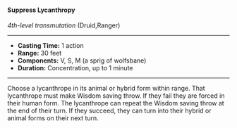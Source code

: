 #### Suppress Lycanthropy
*4th-level transmutation* (Druid,Ranger)
___
- **Casting Time:** 1 action
- **Range:** 30 feet
- **Components:** V, S, M (a sprig of wolfsbane)
- **Duration:** Concentration, up to 1 minute
---
Choose a lycanthrope in its animal or hybrid form
within range. That lycanthrope must make Wisdom
saving throw. If they fail they are forced in their
human form. The lycanthrope can repeat the
Wisdom saving throw at the end of their turn. If
they succeed, they can turn into their hybrid or
animal forms on their next turn.
